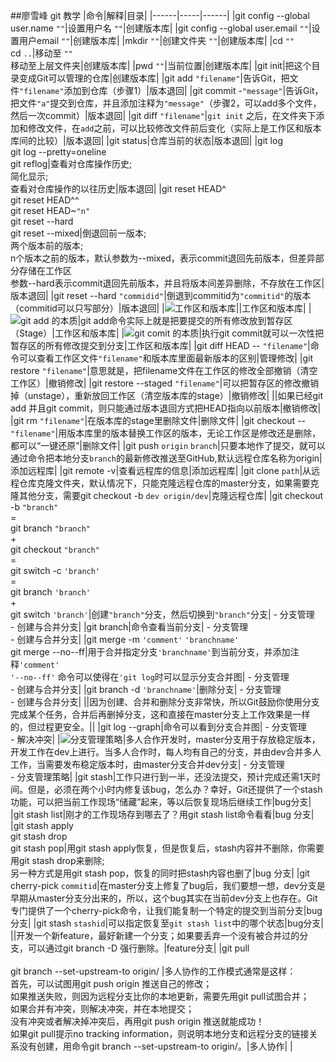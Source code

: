 ##廖雪峰 git 教学
|命令|解释|目录|
|------|-----|------|
|git config --global user.name `""`|设置用户名 `""`|创建版本库|
|git config --global user.email `""`|设置用户email `""`|创建版本库|
|mkdir `""`|创建文件夹 `""`|创建版本库|
|cd `""`  <br>  cd `..`|移动至 `""`  <br>  移动至上层文件夹|创建版本库|
|pwd `""`|当前位置|创建版本库|
|git init|把这个目录变成Git可以管理的仓库|创建版本库|
|git add `"filename"`|告诉Git，把文件`"filename"`添加到仓库（步骤1）|版本退回|
|git commit -`"message"`|告诉Git，把文件`"a"`提交到仓库，并且添加注释为`"message"`（步骤2，可以add多个文件，然后一次commit）|版本退回|
|git diff `"filename"`|`git init` 之后，在文件夹下添加和修改文件，在`add`之前，可以比较修改文件前后变化（实际上是工作区和版本库间的比较）|版本退回|
|git status|仓库当前的状态|版本退回|
|git log<br>git log --pretty=oneline  <br>  git reflog|查看对仓库操作历史;  <br>  简化显示;  <br>  查看对仓库操作的以往历史|版本退回|
|git reset HEAD^  <br>  git reset HEAD^^  <br>  git reset HEAD~`"n"`  <br>  git reset --hard  <br>  git reset --mixed|倒退回前一版本;  <br>  两个版本前的版本;  <br>  n个版本之前的版本，默认参数为--mixed，表示commit退回先前版本，但差异部分存储在工作区  <br>  参数--hard表示commit退回先前版本，并且将版本间差异删除，不存放在工作区|版本退回|
|git reset --hard `"commidid"`|倒退到commitid为`"commitid"`的版本（commitid可以只写部分）|版本退回|
|![工作区和版本库](https://static.liaoxuefeng.com/files/attachments/919020037470528/0)||工作区和版本库|
|![git add 的本质](https://static.liaoxuefeng.com/files/attachments/919020074026336/0)|git add命令实际上就是把要提交的所有修改放到暂存区（Stage）|工作区和版本库|
|![git comit 的本质](https://static.liaoxuefeng.com/files/attachments/919020100829536/0)|执行git commit就可以一次性把暂存区的所有修改提交到分支|工作区和版本库|
|git diff HEAD -- `"filename"`|命令可以查看工作区文件`"filename"`和版本库里面最新版本的区别|管理修改|
|git restore `"filename"`|意思就是，把filename文件在工作区的修改全部撤销（清空工作区）|撤销修改|
|git  restore --staged `"filename"`|可以把暂存区的修改撤销掉（unstage），重新放回工作区（清空版本库的stage）|撤销修改|
||如果已经git add 并且git commit，则只能通过版本退回方式把HEAD指向以前版本|撤销修改|
|git rm `"filename"`|在版本库的stage里删除文件|删除文件|
|git checkout --`"filename"`|用版本库里的版本替换工作区的版本，无论工作区是修改还是删除，都可以“一键还原”|删除文件|
|git push `origin` `branch`|只要本地作了提交，就可以通过命令把本地分支`branch`的最新修改推送至GitHub,默认远程仓库名称为origin|添加远程库|
|git remote -v|查看远程库的信息|添加远程库|
|git clone `path`|从远程仓库克隆文件夹，默认情况下，只能克隆远程仓库的master分支，如果需要克隆其他分支，需要git checkout -b `dev origin/dev`|克隆远程仓库|
|git checkout -b `"branch"`  <br> =  <br> git branch `"branch"` <br> + <br> git checkout `"branch"` <br> =  <br>  git switch -c `'branch'` <br> = <br> git branch `'branch'` <br> + <br> git switch `'branch'`|创建`"branch"`分支，然后切换到`"branch"`分支| - 分支管理  <br> - 创建与合并分支|
|git branch|命令查看当前分支| - 分支管理  <br> - 创建与合并分支|
|git merge -m `'comment'` `'branchname'`  <br>  git merge --no--ff|用于合并指定分支`'branchname'`到当前分支，并添加注释`'comment'`  <br>  `'--no--ff'` 命令可以使得在`'git log`时可以显示分支合并图| - 分支管理  <br> - 创建与合并分支|
|git branch -d `'branchname'`|删除分支| - 分支管理  <br> - 创建与合并分支|
||因为创建、合并和删除分支非常快，所以Git鼓励你使用分支完成某个任务，合并后再删掉分支，这和直接在master分支上工作效果是一样的，但过程更安全。||
|git log --graph|命令可以看到分支合并图| - 分支管理  <br> - 解决冲突|
|![分支管理策略](https://static.liaoxuefeng.com/files/attachments/919023260793600/0)|多人合作开发时，master分支用于存放稳定版本，开发工作在dev上进行。当多人合作时，每人均有自己的分支，并由dev合并多人工作，当需要发布稳定版本时，由master分支合并dev分支| - 分支管理  <br> - 分支管理策略|
|git stash|工作只进行到一半，还没法提交，预计完成还需1天时间。但是，必须在两个小时内修复该bug，怎么办？幸好，Git还提供了一个stash功能，可以把当前工作现场“储藏”起来，等以后恢复现场后继续工作|bug分支|
|git stash list|刚才的工作现场存到哪去了？用git stash list命令看看|bug 分支|
|git stash apply  <br>  git stash drop  <br>  git stash pop|用git stash apply恢复，但是恢复后，stash内容并不删除，你需要用git stash drop来删除;  <br> 另一种方式是用git stash pop，恢复的同时把stash内容也删了|bug 分支|
|git cherry-pick `commitid`|在master分支上修复了bug后，我们要想一想，dev分支是早期从master分支分出来的，所以，这个bug其实在当前dev分支上也存在。Git专门提供了一个cherry-pick命令，让我们能复制一个特定的提交到当前分支|bug 分支|
|git stash `stashid`|可以指定恢复至`git stash list`中的哪个状态|bug分支|
||开发一个新feature，最好新建一个分支；如果要丢弃一个没有被合并过的分支，可以通过git branch -D <name>强行删除。|feature分支|
|git pull  <br> <br> git branch --set-upstream-to <branch-name> origin/<branch-name> |多人协作的工作模式通常是这样：<br>首先，可以试图用git push origin <branch-name>推送自己的修改；<br>如果推送失败，则因为远程分支比你的本地更新，需要先用git pull试图合并；<br>如果合并有冲突，则解决冲突，并在本地提交；<br>没有冲突或者解决掉冲突后，再用git push origin <branch-name>推送就能成功！<br>如果git pull提示no tracking information，则说明本地分支和远程分支的链接关系没有创建，用命令git branch --set-upstream-to <branch-name> origin/<branch-name>。|多人协作|
|
